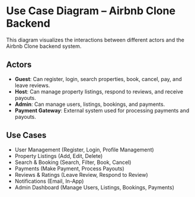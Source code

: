 # Use Case Diagram – Airbnb Clone Backend

This diagram visualizes the interactions between different actors and the Airbnb Clone backend system.

## Actors
- **Guest**: Can register, login, search properties, book, cancel, pay, and leave reviews.  
- **Host**: Can manage property listings, respond to reviews, and receive payouts.  
- **Admin**: Can manage users, listings, bookings, and payments.  
- **Payment Gateway**: External system used for processing payments and payouts.  

## Use Cases
- User Management (Register, Login, Profile Management)  
- Property Listings (Add, Edit, Delete)  
- Search & Booking (Search, Filter, Book, Cancel)  
- Payments (Make Payment, Process Payouts)  
- Reviews & Ratings (Leave Review, Respond to Review)  
- Notifications (Email, In-App)  
- Admin Dashboard (Manage Users, Listings, Bookings, Payments)  


